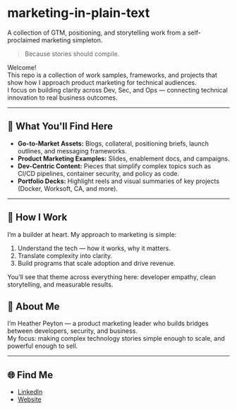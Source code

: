 # marketing-in-plain-text
A collection of GTM, positioning, and storytelling work from a self-proclaimed marketing simpleton.
> Because stories should compile.

Welcome!  
This repo is a collection of work samples, frameworks, and projects that show how I approach product marketing for technical audiences.  
I focus on building clarity across Dev, Sec, and Ops — connecting technical innovation to real business outcomes.

---

## 🔧 What You'll Find Here
- **Go-to-Market Assets:** Blogs, collateral, positioning briefs, launch outlines, and messaging frameworks.  
- **Product Marketing Examples:** Slides, enablement docs, and campaigns.
- **Dev-Centric Content:** Pieces that simplify complex topics such as CI/CD pipelines, container security, and policy as code.  
- **Portfolio Decks:** Highlight reels and visual summaries of key projects (Docker, Worksoft, CA, and more).

---

## 🧠 How I Work
I’m a builder at heart. My approach to marketing is simple:
1. Understand the tech — how it works, why it matters.  
2. Translate complexity into clarity.  
3. Build programs that scale adoption and drive revenue.  

You’ll see that theme across everything here: developer empathy, clean storytelling, and measurable results.

## 💬 About Me
I’m Heather Peyton — a product marketing leader who builds bridges between developers, security, and business.  
My focus: making complex technology stories simple enough to scale, and powerful enough to sell.

---

## 🌐 Find Me
- [LinkedIn](https://www.linkedin.com/in/heatherpeyton3/)  
- [Website](https://plaintextmarketing.github.io)    
